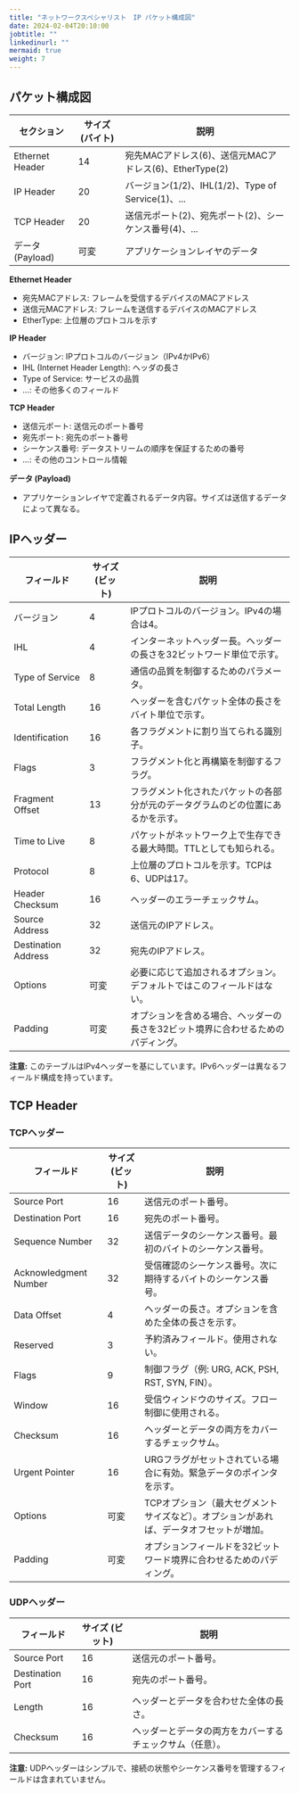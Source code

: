 ```yaml
---
title: "ネットワークスペシャリスト　IP パケット構成図"
date: 2024-02-04T20:10:00
jobtitle: ""
linkedinurl: ""
mermaid: true
weight: 7
---
```



## パケット構成図

| セクション            | サイズ (バイト) | 説明                                           |
|-------------------|------------|----------------------------------------------|
| Ethernet Header   | 14         | 宛先MACアドレス(6)、送信元MACアドレス(6)、EtherType(2) |
| IP Header         | 20         | バージョン(1/2)、IHL(1/2)、Type of Service(1)、...   |
| TCP Header        | 20         | 送信元ポート(2)、宛先ポート(2)、シーケンス番号(4)、...  |
| データ (Payload)   | 可変          | アプリケーションレイヤのデータ                           |

**Ethernet Header**
- 宛先MACアドレス: フレームを受信するデバイスのMACアドレス
- 送信元MACアドレス: フレームを送信するデバイスのMACアドレス
- EtherType: 上位層のプロトコルを示す

**IP Header**
- バージョン: IPプロトコルのバージョン（IPv4かIPv6）
- IHL (Internet Header Length): ヘッダの長さ
- Type of Service: サービスの品質
- ...: その他多くのフィールド

**TCP Header**
- 送信元ポート: 送信元のポート番号
- 宛先ポート: 宛先のポート番号
- シーケンス番号: データストリームの順序を保証するための番号
- ...: その他のコントロール情報

**データ (Payload)**
- アプリケーションレイヤで定義されるデータ内容。サイズは送信するデータによって異なる。

## IPヘッダー

| フィールド          | サイズ (ビット) | 説明                                              |
|-----------------|-------------|-------------------------------------------------|
| バージョン         | 4           | IPプロトコルのバージョン。IPv4の場合は4。                     |
| IHL             | 4           | インターネットヘッダー長。ヘッダーの長さを32ビットワード単位で示す。       |
| Type of Service | 8           | 通信の品質を制御するためのパラメータ。                             |
| Total Length    | 16          | ヘッダーを含むパケット全体の長さをバイト単位で示す。                 |
| Identification  | 16          | 各フラグメントに割り当てられる識別子。                              |
| Flags           | 3           | フラグメント化と再構築を制御するフラグ。                              |
| Fragment Offset | 13          | フラグメント化されたパケットの各部分が元のデータグラムのどの位置にあるかを示す。 |
| Time to Live    | 8           | パケットがネットワーク上で生存できる最大時間。TTLとしても知られる。      |
| Protocol        | 8           | 上位層のプロトコルを示す。TCPは6、UDPは17。                          |
| Header Checksum | 16          | ヘッダーのエラーチェックサム。                                      |
| Source Address  | 32          | 送信元のIPアドレス。                                            |
| Destination Address | 32      | 宛先のIPアドレス。                                              |
| Options         | 可変         | 必要に応じて追加されるオプション。デフォルトではこのフィールドはない。        |
| Padding         | 可変         | オプションを含める場合、ヘッダーの長さを32ビット境界に合わせるためのパディング。  |

**注意:** このテーブルはIPv4ヘッダーを基にしています。IPv6ヘッダーは異なるフィールド構成を持っています。


## TCP Header

### TCPヘッダー

| フィールド            | サイズ (ビット) | 説明                                                         |
|-------------------|-------------|------------------------------------------------------------|
| Source Port       | 16          | 送信元のポート番号。                                          |
| Destination Port  | 16          | 宛先のポート番号。                                            |
| Sequence Number   | 32          | 送信データのシーケンス番号。最初のバイトのシーケンス番号。                 |
| Acknowledgment Number | 32      | 受信確認のシーケンス番号。次に期待するバイトのシーケンス番号。              |
| Data Offset       | 4           | ヘッダーの長さ。オプションを含めた全体の長さを示す。                        |
| Reserved          | 3           | 予約済みフィールド。使用されない。                                 |
| Flags             | 9           | 制御フラグ（例: URG, ACK, PSH, RST, SYN, FIN）。                |
| Window            | 16          | 受信ウィンドウのサイズ。フロー制御に使用される。                         |
| Checksum          | 16          | ヘッダーとデータの両方をカバーするチェックサム。                        |
| Urgent Pointer    | 16          | URGフラグがセットされている場合に有効。緊急データのポインタを示す。          |
| Options           | 可変        | TCPオプション（最大セグメントサイズなど）。オプションがあれば、データオフセットが増加。 |
| Padding           | 可変        | オプションフィールドを32ビットワード境界に合わせるためのパディング。          |


### UDPヘッダー

| フィールド           | サイズ (ビット) | 説明                                         |
|------------------|-------------|--------------------------------------------|
| Source Port      | 16          | 送信元のポート番号。                          |
| Destination Port | 16          | 宛先のポート番号。                            |
| Length           | 16          | ヘッダーとデータを合わせた全体の長さ。                |
| Checksum         | 16          | ヘッダーとデータの両方をカバーするチェックサム（任意）。 |

**注意:** UDPヘッダーはシンプルで、接続の状態やシーケンス番号を管理するフィールドは含まれていません。
